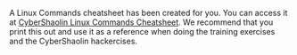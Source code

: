 A Linux Commands cheatsheet has been created for you.
You can access it at [CyberShaolin Linux Commands Cheatsheet](https://www.cybershaolin.org/wp-content/uploads/2019/12/Linux-Commands-Used-in-CyberShaolin.pdf "CyberShaolin Linux Commands Cheatsheet").
We recommend that you print this out and use it as a reference when doing the training exercises and the CyberShaolin hackercises.
